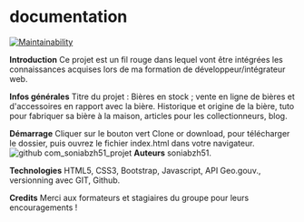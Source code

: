 # documentation 
[![Maintainability](https://api.codeclimate.com/v1/badges/e2028f61a225ec867f94/maintainability)](https://codeclimate.com/github/soniabzh51/projet/maintainability)

**Introduction**
Ce projet est un fil rouge dans lequel vont être intégrées les connaissances acquises lors de ma formation de développeur/intégrateur web.

**Infos générales**
Titre du projet : Bières en stock ; vente en ligne de bières et d'accessoires en rapport avec la bière. Historique et origine de la bière, tuto pour fabriquer sa bière à la maison, articles pour les collectionneurs, blog. 

**Démarrage**
Cliquer sur  le bouton vert Clone or download, pour télécharger le dossier, puis ouvrez le fichier index.html dans votre navigateur. 
![github com_soniabzh51_projet](https://user-images.githubusercontent.com/57660790/75665651-c805b380-5c74-11ea-961c-110ecdd91874.png)
**Auteurs**
soniabzh51. 

**Technologies**
HTML5, CSS3, Bootstrap, Javascript, API Geo.gouv., versionning avec GIT, Github.

**Credits**
Merci aux formateurs et stagiaires du groupe pour leurs encouragements !


